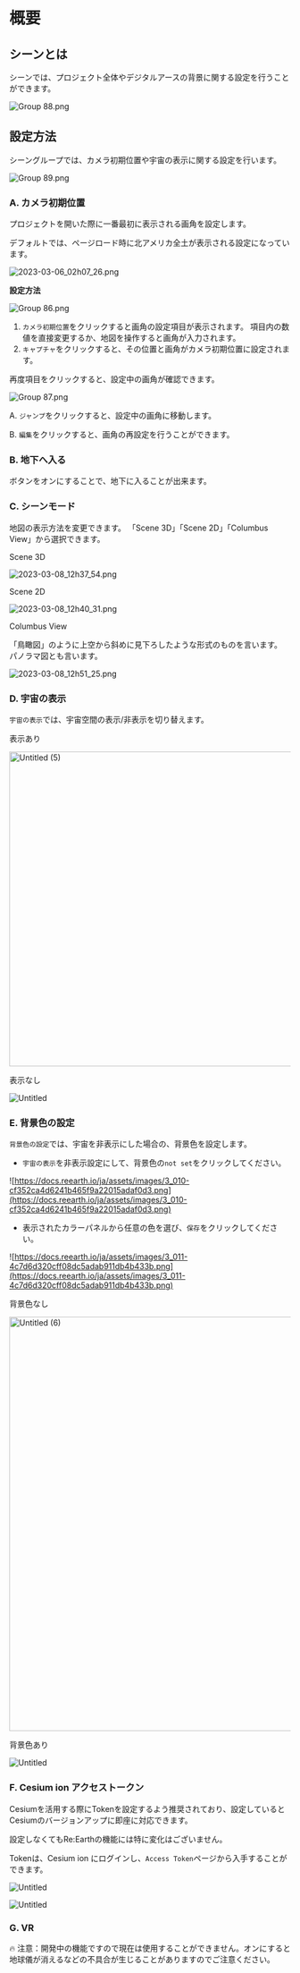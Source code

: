 # 概要

## シーンとは

シーンでは、プロジェクト全体やデジタルアースの背景に関する設定を行うことができます。

![Group 88.png](%E6%A6%82%E8%A6%81%20668c6109e8c14764807a3bc38d81f7cc/Group_88.png)

## 設定方法

シーングループでは、カメラ初期位置や宇宙の表示に関する設定を行います。

![Group 89.png](%E6%A6%82%E8%A6%81%20668c6109e8c14764807a3bc38d81f7cc/Group_89.png)

### **A. カメラ初期位置**

プロジェクトを開いた際に一番最初に表示される画角を設定します。

デフォルトでは、ページロード時に北アメリカ全土が表示される設定になっています。

![2023-03-06_02h07_26.png](%E6%A6%82%E8%A6%81%20668c6109e8c14764807a3bc38d81f7cc/2023-03-06_02h07_26.png)


**設定方法**

![Group 86.png](%E6%A6%82%E8%A6%81%20668c6109e8c14764807a3bc38d81f7cc/Group_86.png)

1. `カメラ初期位置`をクリックすると画角の設定項目が表示されます。
項目内の数値を直接変更するか、地図を操作すると画角が入力されます。
2. `キャプチャ`をクリックすると、その位置と画角がカメラ初期位置に設定されます。

再度項目をクリックすると、設定中の画角が確認できます。

![Group 87.png](%E6%A6%82%E8%A6%81%20668c6109e8c14764807a3bc38d81f7cc/Group_87.png)

A. `ジャンプ`をクリックすると、設定中の画角に移動します。

B. `編集`をクリックすると、画角の再設定を行うことができます。

### **B. 地下へ入る**

ボタンをオンにすることで、地下に入ることが出来ます。

### C. シーンモード[](https://docs.reearth.io/ja/user-manual/scene/set-up-scene-group-properties#%E5%AE%87%E5%AE%99%E3%81%AE%E8%A1%A8%E7%A4%BA)

地図の表示方法を変更できます。
「Scene 3D」「Scene 2D」「Columbus View」から選択できます。

Scene 3D

![2023-03-08_12h37_54.png](%E6%A6%82%E8%A6%81%20668c6109e8c14764807a3bc38d81f7cc/2023-03-08_12h37_54.png)


Scene 2D

![2023-03-08_12h40_31.png](%E6%A6%82%E8%A6%81%20668c6109e8c14764807a3bc38d81f7cc/2023-03-08_12h40_31.png)


Columbus View

「鳥瞰図」のように上空から斜めに見下ろしたような形式のものを言います。
パノラマ図とも言います。

![2023-03-08_12h51_25.png](%E6%A6%82%E8%A6%81%20668c6109e8c14764807a3bc38d81f7cc/2023-03-08_12h51_25.png)


### D. 宇宙の表示

`宇宙の表示`では、宇宙空間の表示/非表示を切り替えます。

表示あり

<img width="563" alt="Untitled (5)" src="https://github.com/CS-eukarya/User-Manual-Japanese-/assets/154571156/df8aa891-c119-4dae-9ec3-1c9ab8292120">


表示なし

![Untitled](%E6%A6%82%E8%A6%81%20668c6109e8c14764807a3bc38d81f7cc/Untitled.png)



### E. 背景色の設定[](https://docs.reearth.io/ja/user-manual/scene/set-up-scene-group-properties#%E8%83%8C%E6%99%AF%E8%89%B2%E3%81%AE%E8%A8%AD%E5%AE%9A)

`背景色の設定`では、宇宙を非表示にした場合の、背景色を設定します。

- `宇宙の表示`を非表示設定にして、背景色の`not set`をクリックしてください。

![https://docs.reearth.io/ja/assets/images/3_010-cf352ca4d6241b465f9a22015adaf0d3.png](https://docs.reearth.io/ja/assets/images/3_010-cf352ca4d6241b465f9a22015adaf0d3.png)

- 表示されたカラーパネルから任意の色を選び、`保存`をクリックしてください。

![https://docs.reearth.io/ja/assets/images/3_011-4c7d6d320cff08dc5adab911db4b433b.png](https://docs.reearth.io/ja/assets/images/3_011-4c7d6d320cff08dc5adab911db4b433b.png)

背景色なし

<img width="741" alt="Untitled (6)" src="https://github.com/CS-eukarya/User-Manual-Japanese-/assets/154571156/b61804da-2af2-4a4f-8cb7-16967f63df73">


背景色あり

![Untitled](%E6%A6%82%E8%A6%81%20668c6109e8c14764807a3bc38d81f7cc/Untitled%201.png)

### F. Cesium ion アクセストークン

Cesiumを活用する際にTokenを設定するよう推奨されており、設定しているとCesiumのバージョンアップに即座に対応できます。

設定しなくてもRe:Earthの機能には特に変化はございません。

Tokenは、Cesium ion にログインし、`Access Token`ページから入手することができます。

![Untitled](%E6%A6%82%E8%A6%81%20668c6109e8c14764807a3bc38d81f7cc/Untitled%202.png)

![Untitled](%E6%A6%82%E8%A6%81%20668c6109e8c14764807a3bc38d81f7cc/Untitled%203.png)

### G. VR

<aside>
🔥 注意：開発中の機能ですので現在は使用することができません。オンにすると地球儀が消えるなどの不具合が生じることがありますのでご注意ください。

</aside>
    
